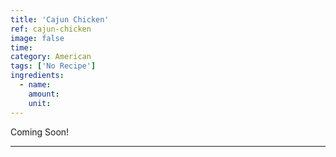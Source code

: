 ```yaml
---
title: 'Cajun Chicken'
ref: cajun-chicken
image: false
time: 
category: American
tags: ['No Recipe']
ingredients:
  - name: 
    amount: 
    unit: 
---
```


Coming Soon!

---

